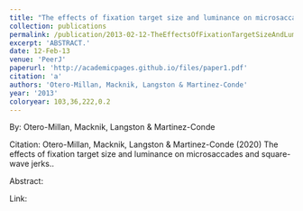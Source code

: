 ```yaml
---
title: "The effects of fixation target size and luminance on microsaccades and square-wave jerks."
collection: publications
permalink: /publication/2013-02-12-TheEffectsOfFixationTargetSizeAndLuminanceOnMicrosaccadesAndSqu
excerpt: 'ABSTRACT.'
date: 12-Feb-13
venue: 'PeerJ'
paperurl: 'http://academicpages.github.io/files/paper1.pdf'
citation: 'a'
authors: 'Otero-Millan, Macknik, Langston & Martinez-Conde'
year: '2013'
coloryear: 103,36,222,0.2
---
```


By: Otero-Millan, Macknik, Langston & Martinez-Conde

Citation: Otero-Millan, Macknik, Langston & Martinez-Conde (2020) The effects of fixation target size and luminance on microsaccades and square-wave jerks.. 

Abstract: 

Link: 
